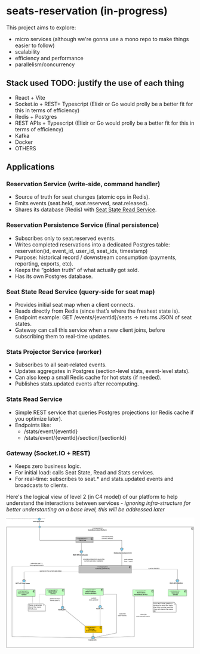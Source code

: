 # seats-reservation (in-progress)
This project aims to explore:
- micro services (although we're gonna use a mono repo to make things easier to follow)
- scalability
- efficiency and performance
- parallelism/concurrency

## Stack used TODO: justify the use of each thing 
- React + Vite
- Socket.io + REST+ Typescript (Elixir or Go would prolly be a better fit for this in terms of efficiency)
- Redis + Postgres
- REST APIs + Typescript (Elixir or Go would prolly be a better fit for this in terms of efficiency)
- Kafka
- Docker
- OTHERS

## Applications
### Reservation Service (write-side, command handler)
- Source of truth for seat changes (atomic ops in Redis).
- Emits events (seat.held, seat.reserved, seat.released).
- Shares its database (Redis) with [Seat State Read Service](#seat-state-read-service-query-side-for-seat-map).

### Reservation Persistence Service (final persistence)
- Subscribes only to seat.reserved events.
- Writes completed reservations into a dedicated Postgres table: reservation(id, event_id, user_id, seat_ids, timestamp)
- Purpose: historical record / downstream consumption (payments, reporting, exports, etc).
- Keeps the “golden truth” of what actually got sold.
- Has its own Postgres database.

### Seat State Read Service (query-side for seat map)
- Provides initial seat map when a client connects.
- Reads directly from Redis (since that’s where the freshest state is).
- Endpoint example: GET /events/{eventId}/seats → returns JSON of seat states.
- Gateway can call this service when a new client joins, before subscribing them to real-time updates.

### Stats Projector Service (worker)
- Subscribes to all seat-related events.
- Updates aggregates in Postgres (section-level stats, event-level stats).
- Can also keep a small Redis cache for hot stats (if needed).
- Publishes stats.updated events after recomputing.

### Stats Read Service
- Simple REST service that queries Postgres projections (or Redis cache if you optimize later).
- Endpoints like:
  - /stats/event/{eventId}
  - /stats/event/{eventId}/section/{sectionId}

### Gateway (Socket.IO + REST)
- Keeps zero business logic.
- For initial load: calls Seat State, Read and Stats services.
- For real-time: subscribes to seat.* and stats.updated events and broadcasts to clients.

Here's the logical view of level 2 (in C4 model) of our platform to help understand the interactions between services - _ignoring infra-structure for better understanting on a base level, this will be addressed later_

![Logical View - Level 2](docs/logicalView_lvl2.svg)
